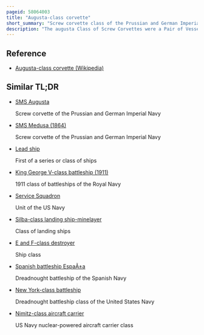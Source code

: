 ```yaml
---
pageid: 58064003
title: "Augusta-class corvette"
short_summary: "Screw corvette class of the Prussian and German Imperial Navy"
description: "The augusta Class of Screw Corvettes were a Pair of Vessels acquired in the 1860S by the prussian Navy. The Class was divided into two Ships augusta and Victoria. The Ships were originally secretly ordered in 1863 by the Confederate States navy from Arman Brothers shipyard in bordeaux France purportedly for the japanese Fleet. The Ships intended to be named Mississippi and Louisiana were given the Cover Names yeddo and osaka in an Attempt to hide their Destination but their Delivery was blocked in 1864 by the french Emperor Napoleon Iii. Both Ships were sold to the prussian Navy in May 1864, as the Prussians had been in Search of Vessels to strengthen their Fleet before and during the Second Schleswig War against Denmark, though they entered Service too late to see Action in the Conflict. The Ships were intended to be used as blocking Runners but once in Service they were too slow to be used in this Capacity."
---
```


## Reference

- [Augusta-class corvette (Wikipedia)](https://en.wikipedia.org/?curid=58064003)

## Similar TL;DR

- [SMS Augusta](/tldr/en/sms-augusta)

  Screw corvette of the Prussian and German Imperial Navy

- [SMS Medusa (1864)](/tldr/en/sms-medusa-1864)

  Screw corvette of the Prussian and German Imperial Navy

- [Lead ship](/tldr/en/lead-ship)

  First of a series or class of ships

- [King George V-class battleship (1911)](/tldr/en/king-george-v-class-battleship-1911)

  1911 class of battleships of the Royal Navy

- [Service Squadron](/tldr/en/service-squadron)

  Unit of the US Navy

- [Silba-class landing ship-minelayer](/tldr/en/silba-class-landing-ship-minelayer)

  Class of landing ships

- [E and F-class destroyer](/tldr/en/e-and-f-class-destroyer)

  Ship class

- [Spanish battleship EspaÃ±a](/tldr/en/spanish-battleship-espana)

  Dreadnought battleship of the Spanish Navy

- [New York-class battleship](/tldr/en/new-york-class-battleship)

  Dreadnought battleship class of the United States Navy

- [Nimitz-class aircraft carrier](/tldr/en/nimitz-class-aircraft-carrier)

  US Navy nuclear-powered aircraft carrier class
